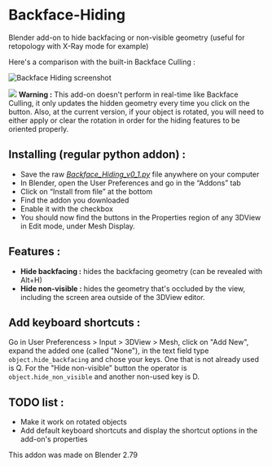 # Backface-Hiding
Blender add-on to hide backfacing or non-visible geometry (useful for retopology with X-Ray mode for example)

Here's a comparison with the built-in Backface Culling :
 
![Backface Hiding screenshot](https://i.imgur.com/O0fAeh1.png)

![](https://raw.githubusercontent.com/ChameleonScales/Blender-individual-icons/master/PNG-16x16/ICON_ERROR.png) **Warning :** This add-on doesn't perform in real-time like Backface Culling, it only updates the hidden geometry every time you click on the button.
Also, at the current version, if your object is rotated, you will need to either apply or clear the rotation in order for the hiding features to be oriented properly.

## Installing (regular python addon) :

* Save the raw [*Backface_Hiding_v0_1.py*](https://raw.githubusercontent.com/ChameleonScales/Backface-Hiding/master/Backface_Hiding_v0_1.py) file anywhere on your computer
* In Blender, open the User Preferences and go in the “Addons” tab
* Click on “Install from file” at the bottom
* Find the addon you downloaded
* Enable it with the checkbox
* You should now find the buttons in the Properties region of any 3DView in Edit mode, under Mesh Display.

## Features :

* **Hide backfacing :** hides the backfacing geometry (can be revealed with Alt+H)
* **Hide non-visible :** hides the geometry that's occluded by the view, including the screen area outside of the 3DView editor.

## Add keyboard shortcuts :

Go in User Preferencess > Input > 3DView > Mesh, click on "Add New", expand the added one (called "None"), in the text field type `object.hide_backfacing` and chose your keys. One that is not already used is Q.
For the "Hide non-visible" button the operator is `object.hide_non_visible` and another non-used key is D.

## TODO list :

* Make it work on rotated objects
* Add default keyboard shortcuts and display the shortcut options in the add-on's properties

This addon was made on Blender 2.79
